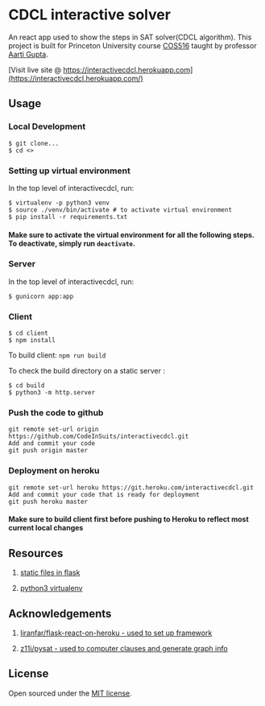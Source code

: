 # CDCL interactive solver
An react app used to show the steps in SAT solver(CDCL algorithm). This project is built for Princeton University course [COS516](https://www.cs.princeton.edu/courses/archive/fall19/cos516/index.html) taught by professor [Aarti Gupta](https://www.cs.princeton.edu/~aartig/).

[Visit live site @ https://interactivecdcl.herokuapp.com](https://interactivecdcl.herokuapp.com/)

## Usage

### Local Development
```
$ git clone...
$ cd <>
```

### Setting up virtual environment
In the top level of interactivecdcl, run:

```
$ virtualenv -p python3 venv
$ source ./venv/bin/activate # to activate virtual environment
$ pip install -r requirements.txt
```

#### Make sure to activate the virtual environment for all the following steps. To deactivate, simply run `deactivate`.

### Server
In the top level of interactivecdcl, run:

```
$ gunicorn app:app
```

### Client
```
$ cd client
$ npm install
```

To build client: `npm run build`

To check the build directory on a static server :
```
$ cd build
$ python3 -m http.server
```

### Push the code to github
```
git remote set-url origin https://github.com/CodeInSuits/interactivecdcl.git
Add and commit your code
git push origin master
```

### Deployment on heroku
```
git remote set-url heroku https://git.heroku.com/interactivecdcl.git
Add and commit your code that is ready for deployment
git push heroku master
```

#### Make sure to build client first before pushing to Heroku to reflect most current local changes

## Resources

1. [static files in flask](https://stackoverflow.com/questions/20646822/how-to-serve-static-files-in-flask)

2. [python3 virtualenv](https://stackoverflow.com/questions/23842713/using-python-3-in-virtualenv)

## Acknowledgements

1. [liranfar/flask-react-on-heroku - used to set up framework](https://github.com/liranfar/flask-react-on-heroku)

2. [z11i/pysat - used to computer clauses and generate graph info](https://github.com/z11i/pysat)

## License

Open sourced under the [MIT license](LICENSE.md).
